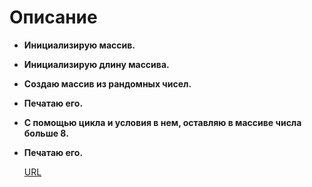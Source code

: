 # Описание

+ **Инициализирую массив.**
+ **Инициализирую длину массива.**
+ **Создаю массив из рандомных чисел.**
+ **Печатаю его.**
+ **С помощью цикла и условия в нем, оставляю в массиве числа больше 8.**
+ **Печатаю его.**

    [URL](https://github.com/hott22/HelloCode-1/blob/main/Practicum/Program.cs)


